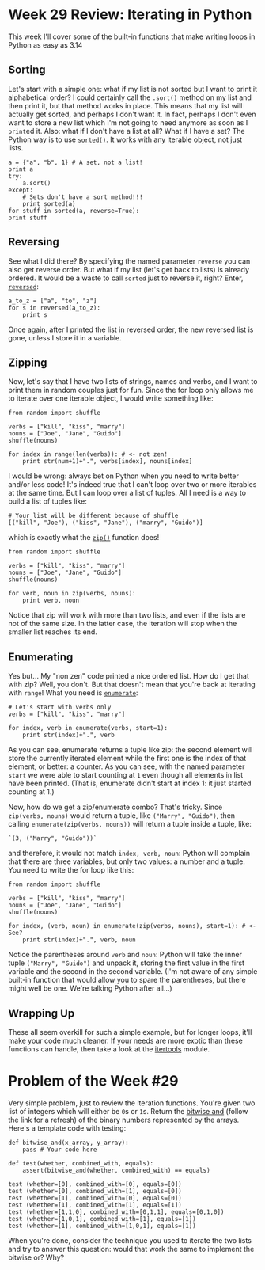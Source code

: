 Week 29 Review: Iterating in Python
===================================

This week I'll cover some of the built-in functions that make writing loops in Python as easy as 3.14

Sorting
-------

Let's start with a simple one: what if my list is not sorted but I want to print it alphabetical order?
I could certainly call the `.sort()` method on my list and then print it, but that method works in place.
This means that my list will actually get sorted, and perhaps I don't want  it. In fact, perhaps I don't even want to store a new list which I'm not going to need anymore as soon as I `print`ed it.
Also: what if I don't have a list at all? What if I have a set?
The Python way is to use [`sorted()`](http://docs.python.org/2/library/functions.html#sorted). It works with any iterable object, not just lists.

    a = {"a", "b", 1} # A set, not a list!
    print a
    try:
        a.sort()
    except:
        # Sets don't have a sort method!!!
        print sorted(a)
    for stuff in sorted(a, reverse=True):
    print stuff

Reversing
---------

See what I did there? By specifying the named parameter `reverse` you can also get reverse order.
But what if my list (let's get back to lists) is already ordered. It would be a waste to call `sorted` just to reverse it, right?
Enter, [`reversed`](http://docs.python.org/2/library/functions.html#reversed):

    a_to_z = ["a", "to", "z"]
    for s in reversed(a_to_z):
        print s

Once again, after I printed the list in reversed order, the new reversed list is gone, unless I store it in a variable.

Zipping
-------

Now, let's say that I have two lists of strings, names and verbs, and I want to print them in random couples just for fun.
Since the for loop only allows me to iterate over one iterable object, I would write something like:

    from random import shuffle
    
    verbs = ["kill", "kiss", "marry"]
    nouns = ["Joe", "Jane", "Guido"]
    shuffle(nouns)
    
    for index in range(len(verbs)): # <- not zen!
        print str(num+1)+".", verbs[index], nouns[index]
        
I would be wrong: always bet on Python when you need to write better and/or less code!
It's indeed true that I can't loop over two or more iterables at the same time. But I can loop over a list of tuples.
All I need is a way to build a list of tuples like:

    # Your list will be different because of shuffle
    [("kill", "Joe"), ("kiss", "Jane"), ("marry", "Guido")]
    
which is exactly what the [`zip()`](http://docs.python.org/2/library/functions.html#zip) function does!

    from random import shuffle
    
    verbs = ["kill", "kiss", "marry"]
    nouns = ["Joe", "Jane", "Guido"]
    shuffle(nouns)
    
    for verb, noun in zip(verbs, nouns):
        print verb, noun
        
Notice that zip will work with more than two lists, and even if the lists are not of the same size. In the latter case, the iteration will stop when the smaller list reaches its end.

Enumerating
-----------

Yes but... My "non zen" code printed a nice ordered list. How do I get that with zip? Well, you don't.
But that doesn't mean that you're back at iterating with `range`! What you need is [`enumerate`](http://docs.python.org/2/library/functions.html#enumerate):

    # Let's start with verbs only
    verbs = ["kill", "kiss", "marry"]
    
    for index, verb in enumerate(verbs, start=1):
        print str(index)+".", verb
        
As you can see, enumerate returns a tuple like zip: the second element will store the currently iterated element while the first one is the index of that element, or better: a counter. As you can see, with the named parameter `start` we were able to start counting at `1` even though all elements in list have been printed. (That is, enumerate didn't start at index 1: it just started counting at 1.)

Now, how do we get a zip/enumerate combo? That's tricky.
Since `zip(verbs, nouns)` would return a tuple, like `("Marry", "Guido")`, then calling `enumerate(zip(verbs, nouns))` will return a tuple inside a tuple, like:
     
    `(3, ("Marry", "Guido"))`
    
and therefore, it would not match `index, verb, noun`: Python will complain that there are three variables, but only two values: a number and a tuple.
You need to write the for loop like this:

    from random import shuffle
    
    verbs = ["kill", "kiss", "marry"]
    nouns = ["Joe", "Jane", "Guido"]
    shuffle(nouns)
    
    for index, (verb, noun) in enumerate(zip(verbs, nouns), start=1): # <- See?
        print str(index)+".", verb, noun
        
Notice the parentheses around `verb` and `noun`: Python will take the inner tuple `("Marry", "Guido")` and unpack it, storing the first value in the first variable and the second in the second variable.
(I'm not aware of any simple built-in function that would allow you to spare the parentheses, but there might well be one. We're talking Python after all...)

Wrapping Up
-----------

These all seem overkill for such a simple example, but for longer loops, it'll make your code much cleaner.
If your needs are more exotic than these functions can handle, then take a look at the [itertools](http://docs.python.org/2/library/itertools.html) module.


Problem of the Week #29
=======================

Very simple problem, just to review the iteration functions.
You're given two list of integers which will either be `0`s or `1`s.
Return the [bitwise and](http://www.codecademy.com/groups/python-fro-beginners/discussions/51758477d7b0ee33580048ce) (follow the link for a refresh) of the binary numbers represented by the arrays.
Here's a template code with testing:

    def bitwise_and(x_array, y_array):
        pass # Your code here
    
    def test(whether, combined_with, equals):
        assert(bitwise_and(whether, combined_with) == equals)
    
    test (whether=[0], combined_with=[0], equals=[0])
    test (whether=[0], combined_with=[1], equals=[0])
    test (whether=[1], combined_with=[0], equals=[0])
    test (whether=[1], combined_with=[1], equals=[1])
    test (whether=[1,1,0], combined_with=[0,1,1], equals=[0,1,0])
    test (whether=[1,0,1], combined_with=[1], equals=[1])
    test (whether=[1], combined_with=[1,0,1], equals=[1])
    
When you're done, consider the technique you used to iterate the two lists and try to answer this question: would that work the same to implement the bitwise or? Why?
